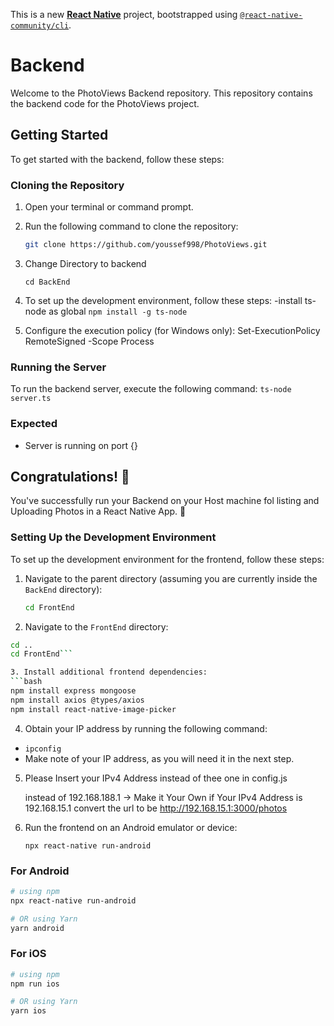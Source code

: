 This is a new [**React Native**](https://reactnative.dev) project, bootstrapped using [`@react-native-community/cli`](https://github.com/react-native-community/cli).

# Backend

Welcome to the PhotoViews Backend repository. This repository contains the backend code for the PhotoViews project.

## Getting Started

To get started with the backend, follow these steps:

### Cloning the Repository

1. Open your terminal or command prompt.

2. Run the following command to clone the repository:

   ```bash
   git clone https://github.com/youssef998/PhotoViews.git

   ```

3. Change Directory to backend

   `cd BackEnd`

4. To set up the development environment, follow these steps:
   -install ts-node as global
   `npm install -g ts-node`

5. Configure the execution policy (for Windows only):
   Set-ExecutionPolicy RemoteSigned -Scope Process

### Running the Server

To run the backend server, execute the following command:
`ts-node server.ts`

### Expected

- Server is running on port {}

## Congratulations! :tada:

You've successfully run your Backend on your Host machine fol listing and Uploading Photos in a React Native App. :partying_face:

### Setting Up the Development Environment

To set up the development environment for the frontend, follow these steps:

1. Navigate to the parent directory (assuming you are currently inside the `BackEnd` directory):

   ```bash
   cd FrontEnd
   ```

2. Navigate to the `FrontEnd` directory:

````bash
cd ..
cd FrontEnd```

3. Install additional frontend dependencies:
```bash
npm install express mongoose
npm install axios @types/axios
npm install react-native-image-picker
````

4. Obtain your IP address by running the following command:

- `ipconfig`
- Make note of your IP address, as you will need it in the next step.

5. Please Insert your IPv4 Address instead of thee one in config.js

   instead of 192.168.188.1 -> Make it Your Own
   if Your IPv4 Address is 192.168.15.1 convert the url to be http://192.168.15.1:3000/photos

6. Run the frontend on an Android emulator or device:

   `npx react-native run-android`

### For Android

```bash
# using npm
npx react-native run-android

# OR using Yarn
yarn android
```

### For iOS

```bash
# using npm
npm run ios

# OR using Yarn
yarn ios
```
